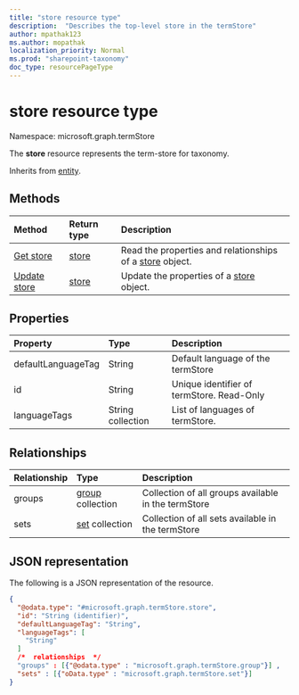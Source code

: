 ```yaml
---
title: "store resource type"
description:  "Describes the top-level store in the termStore"
author: mpathak123
ms.author: mopathak
localization_priority: Normal
ms.prod: "sharepoint-taxonomy"
doc_type: resourcePageType
---
```


# store resource type

Namespace: microsoft.graph.termStore

The **store** resource represents the term-store for taxonomy.


Inherits from [entity](../resources/entity.md).

## Methods
|Method|Return type|Description|
|:---|:---|:---|
|[Get store](../api/termstore-store-get.md)|[store](../resources/termstore-store.md)|Read the properties and relationships of a [store](../resources/termstore-store.md) object.|
|[Update store](../api/termstore-store-update.md)|[store](../resources/termstore-store.md)|Update the properties of a [store](../resources/termstore-store.md) object.|

## Properties
|Property|Type|Description|
|:---|:---|:---|
|defaultLanguageTag|String|Default language of the termStore|
|id|String|Unique identifier of termStore. Read-Only|
|languageTags|String collection|List of languages of termStore.|

## Relationships
|Relationship|Type|Description|
|:---|:---|:---|
|groups|[group](../resources/termstore-group.md) collection|Collection of all groups available in the termStore|
|sets|[set](../resources/termstore-set.md) collection|Collection of all sets available in the termStore|

## JSON representation
The following is a JSON representation of the resource.
<!-- {
  "blockType": "resource",
  "keyProperty": "id",
  "@odata.type": "microsoft.graph.termStore.store",
  "baseType": "microsoft.graph.entity",
  "openType": false
}
-->
``` json
{
  "@odata.type": "#microsoft.graph.termStore.store",
  "id": "String (identifier)",
  "defaultLanguageTag": "String",
  "languageTags": [
    "String"
  ]
  /*  relationships  */
  "groups" : [{"@odata.type" : "microsoft.graph.termStore.group"}] ,
  "sets" : [{"oData.type" : "microsoft.graph.termStore.set"}]
}
```

<!--
{
  "type": "#page.annotation",
  "description": "TermStore is the top-level entity used for managing taxonomy for a client",
  "keywords": "termStore,facet,resource",
  "section": "documentation",
  "tocPath": "TermStore",
  "tocBookmarks": {
    "Resources/termStore.store": "#"
  },
  "suppressions": []
}
-->
